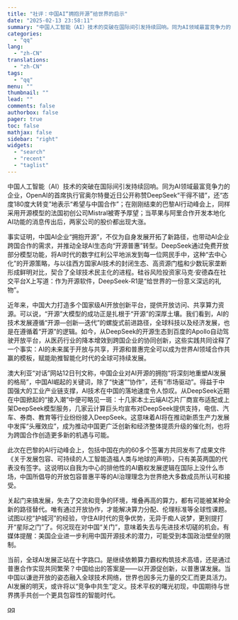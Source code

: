 ```yaml
---
title: "社评：中国AI“拥抱开源”给世界的启示"
date: "2025-02-13 23:58:11"
summary: "中国人工智能（AI）技术的突破在国际间引发持续回响。同为AI领域最富竞争力的企业，OpenAI的首席..."
categories:
  - "qq"
lang:
  - "zh-CN"
translations:
  - "zh-CN"
tags:
  - "qq"
menu: ""
thumbnail: ""
lead: ""
comments: false
authorbox: false
pager: true
toc: false
mathjax: false
sidebar: "right"
widgets:
  - "search"
  - "recent"
  - "taglist"
---
```


中国人工智能（AI）技术的突破在国际间引发持续回响。同为AI领域最富竞争力的企业，OpenAI的首席执行官奥尔特曼近日公开称赞DeepSeek“干得不错”，还“态度180度大转变”地表示“希望与中国合作”；在刚刚结束的巴黎AI行动峰会上，同样采用开源模型的法国初创公司Mistral被寄予厚望；当苹果与阿里合作开发本地化AI功能的消息传出后，两家公司的股价都出现大涨。

事实证明，中国AI企业“拥抱开源”，不仅为自身发展开拓了新路径，也带动AI企业跨国合作的需求，并推动全球AI生态向“开源普惠”转型。DeepSeek通过免费开放部分模型功能，将AI时代的数字红利公平地派发到每一位网民手中，这种“去中心化”的开源策略，与以往西方国家AI技术的封闭生态、高资源门槛和少数玩家垄断形成鲜明对比，契合了全球技术民主化的进程。硅谷风险投资家马克·安德森在社交平台X上写道：作为开源软件，DeepSeek-R1是“给世界的一份意义深远的礼物”。

近年来，中国大力打造多个国家级AI开放创新平台，提供开放访问、共享算力资源。可以说，“开源”大模型的成功正是扎根于“开源”的深厚土壤。我们看到，AI的技术发展遵循“开源—创新—迭代”的螺旋式前进路径，全球科技以及经济发展，也是在遵循着“开源”的逻辑。如今，从DeepSeek的开源生态到百度的Apollo自动驾驶开放平台，从医药行业的降本增效到跨国企业的协同创新，这些实践共同诠释了一个事实：AI的未来属于开放与共享，开源和普惠完全可以成为世界AI领域合作共赢的模板，赋能助推智能化时代的全球可持续发展。

澳大利亚“对话”网站12日刊文称，中国企业对AI开源的拥抱“将深刻地重塑AI发展的格局”，中国AI崛起的关键词，除了“快速”“协作”，还有“市场驱动”。得益于中国强大的工业产业链支撑，AI技术在中国的落地速度令人惊叹。从DeepSeek近期在中国掀起的“接入潮”中便可略见一斑：十几家本土云端AI芯片厂商宣布适配或上架DeepSeek模型服务，几家云计算巨头均宣布对DeepSeek提供支持，电信、汽车、券商、教育等行业纷纷接入DeepSeek。这意味着AI将在推动新质生产力发展中发挥“头雁效应”，成为推动中国更广泛创新和经济整体提质升级的催化剂，也将为跨国合作创造更多新的机遇与可能。

此次在巴黎的AI行动峰会上，包括中国在内的60多个签署方共同发布了成果文件《关于发展包容、可持续的人工智能造福人类与地球的声明》，只有美英两国的代表没有签字。这说明以自我为中心的排他性的AI霸权发展逻辑在国际上没什么市场，中国所倡导的开放包容普惠平等的AI治理理念为世界绝大多数成员所认可和接受。

关起门来搞发展，失去了交流和竞争的环境，堆叠再高的算力，都有可能被某种全新的路径替代。唯有通过开放协作，才能解决算力分配、伦理标准等全球性课题。试图以挖“护城河”的经验，守住AI时代的竞争优势，无异于痴人说梦，更别提打开“星际之门”了。何况现在对中国“关门”，意味着失去与先进技术切磋的机会。有媒体提醒：美国企业进一步利用中国开源技术的潜力，可能受到本国政治壁垒的限制。

当前，全球AI发展正站在十字路口。是继续依赖算力霸权构筑技术高墙，还是通过普惠合作实现共同繁荣？中国给出的答案是——以开源促创新，以普惠谋发展。当中国以谦逊开放的姿态融入全球技术网络，世界也因多元力量的交汇而更具活力。AI发展的明天，或许将以“竞争中共生”定义。技术平权的曙光初现，中国期待与世界携手共创一个更具包容性的智能时代。

[qq](https://new.qq.com/rain/a/20250213A09A9R00)
